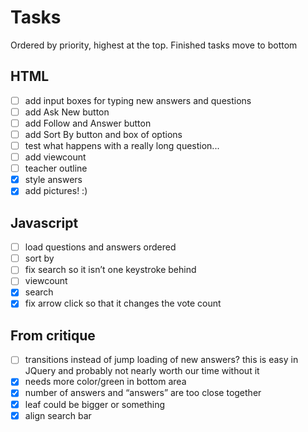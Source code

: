 # Tasks

Ordered by priority, highest at the top. Finished tasks move to bottom

## HTML
 - [ ] add input boxes for typing new answers and questions
 - [ ] add Ask New button
 - [ ] add Follow and Answer button
 - [ ] add Sort By button and box of options
 - [ ] test what happens with a really long question...
 - [ ] add viewcount
 - [ ] teacher outline
 - [x] style answers
 - [x] add pictures! :)

## Javascript
 - [ ] load questions and answers ordered
 - [ ] sort by
 - [ ] fix search so it isn&rsquo;t one keystroke behind
 - [ ] viewcount
 - [x] search
 - [x] fix arrow click so that it changes the vote count

## From critique
 - [ ] transitions instead of jump loading of new answers? this is easy in
       JQuery and probably not nearly worth our time without it
 - [x] needs more color/green in bottom area
 - [x] number of answers and &ldquo;answers&rdquo; are too close together
 - [x] leaf could be bigger or something
 - [x] align search bar
